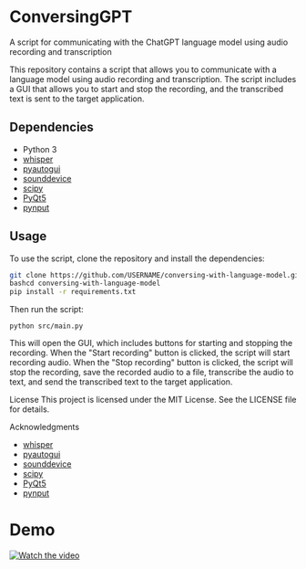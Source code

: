 # ConversingGPT
A script for communicating with the ChatGPT language model using audio recording and transcription


This repository contains a script that allows you to communicate with a language model using audio recording and transcription. The script includes a GUI that allows you to start and stop the recording, and the transcribed text is sent to the target application.

## Dependencies

- Python 3
- [whisper](https://github.com/openai/whisper)
- [pyautogui](https://pyautogui.readthedocs.io/)
- [sounddevice](https://python-sounddevice.readthedocs.io/)
- [scipy](https://www.scipy.org/)
- [PyQt5](https://pypi.org/project/PyQt5/)
- [pynput](https://pynput.readthedocs.io/)

## Usage

To use the script, clone the repository and install the dependencies:

```bash
git clone https://github.com/USERNAME/conversing-with-language-model.git
bashcd conversing-with-language-model
pip install -r requirements.txt
```


Then run the script:


```python src/main.py```


This will open the GUI, which includes buttons for starting and stopping the recording. When the "Start recording" button is clicked, the script will start recording audio. When the "Stop recording" button is clicked, the script will stop the recording, save the recorded audio to a file, transcribe the audio to text, and send the transcribed text to the target application.

License
This project is licensed under the MIT License. See the LICENSE file for details.

Acknowledgments
- [whisper](https://github.com/mozilla/whisper)
- [pyautogui](https://pyautogui.readthedocs.io/)
- [sounddevice](https://python-sounddevice.readthedocs.io/)
- [scipy](https://www.scipy.org/)
- [PyQt5](https://pypi.org/project/PyQt5/)
- [pynput](https://pynput.readthedocs.io/)

# Demo
[![Watch the video](https://i.imgflip.com/604ad4.jpg)](https://www.youtube.com/watch?v=tM6KFKM0MS0](https://youtu.be/GKOf6Nyi6zk](https://youtu.be/GKOf6Nyi6zk)))
